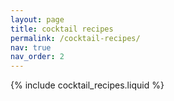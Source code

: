 ```yaml
---
layout: page
title: cocktail recipes
permalink: /cocktail-recipes/
nav: true
nav_order: 2
---
```


{% include cocktail_recipes.liquid %}
